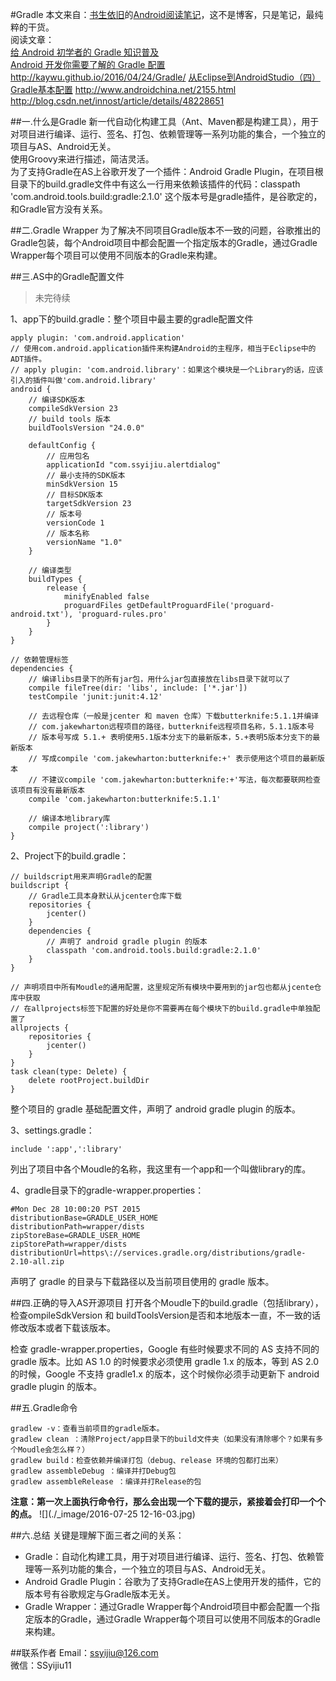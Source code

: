 #Gradle
本文来自：[书生依旧](https://github.com/ssyijiu)的[Android阅读笔记](https://github.com/ssyijiu/Android-ReadingNotes)，这不是博客，只是笔记，最纯粹的干货。     
阅读文章：   
[给 Android 初学者的 Gradle 知识普及](http://stormzhang.com/android/2016/07/02/gradle-for-android-beginners/)   
[Android 开发你需要了解的 Gradle 配置](http://stormzhang.com/android/2016/07/15/android-gradle-config/)
http://kaywu.github.io/2016/04/24/Gradle/
[从Eclipse到AndroidStudio（四）Gradle基本配置](http://www.jianshu.com/p/cd8fe9b16369)
http://www.androidchina.net/2155.html   
http://blog.csdn.net/innost/article/details/48228651

##一.什么是Gradle
新一代自动化构建工具（Ant、Maven都是构建工具），用于对项目进行编译、运行、签名、打包、依赖管理等一系列功能的集合，一个独立的项目与AS、Android无关。    
使用Groovy来进行描述，简洁灵活。     
为了支持Gradle在AS上谷歌开发了一个插件：Android Gradle Plugin，在项目根目录下的build.gradle文件中有这么一行用来依赖该插件的代码：classpath 'com.android.tools.build:gradle:2.1.0' 这个版本号是gradle插件，是谷歌定的，和Gradle官方没有关系。 

##二.Gradle Wrapper
为了解决不同项目Gradle版本不一致的问题，谷歌推出的Gradle包装，每个Android项目中都会配置一个指定版本的Gradle，通过Gradle Wrapper每个项目可以使用不同版本的Gradle来构建。

##三.AS中的Gradle配置文件
> 未完待续 

1、app下的build.gradle：整个项目中最主要的gradle配置文件
```
apply plugin: 'com.android.application'
// 使用com.android.application插件来构建Android的主程序，相当于Eclipse中的ADT插件。
// apply plugin: 'com.android.library'：如果这个模块是一个Library的话，应该引入的插件叫做'com.android.library'
android {
    // 编译SDK版本
    compileSdkVersion 23   
    // build tools 版本
    buildToolsVersion "24.0.0"

    defaultConfig {
        // 应用包名
        applicationId "com.ssyijiu.alertdialog"
        // 最小支持的SDK版本
        minSdkVersion 15
        // 目标SDK版本
        targetSdkVersion 23
        // 版本号
        versionCode 1
        // 版本名称
        versionName "1.0"
    }

    // 编译类型    
    buildTypes {
        release {
            minifyEnabled false
            proguardFiles getDefaultProguardFile('proguard-android.txt'), 'proguard-rules.pro'
        }
    }
}

// 依赖管理标签
dependencies {
    // 编译libs目录下的所有jar包，用什么jar包直接放在libs目录下就可以了
    compile fileTree(dir: 'libs', include: ['*.jar'])
    testCompile 'junit:junit:4.12'
    
    // 去远程仓库（一般是jcenter 和 maven 仓库）下载butterknife:5.1.1并编译
    // com.jakewharton远程项目的路径，butterknife远程项目名称，5.1.1版本号
    // 版本号写成 5.1.+ 表明使用5.1版本分支下的最新版本，5.+表明5版本分支下的最新版本
    // 写成compile 'com.jakewharton:butterknife:+' 表示使用这个项目的最新版本
    // 不建议compile 'com.jakewharton:butterknife:+'写法，每次都要联网检查该项目有没有最新版本
    compile 'com.jakewharton:butterknife:5.1.1'
    
    // 编译本地library库
    compile project(':library')
}
```
2、Project下的build.gradle： 
```
// buildscript用来声明Gradle的配置
buildscript {
    // Gradle工具本身默认从jcenter仓库下载
    repositories {
        jcenter()
    }
    dependencies {
        // 声明了 android gradle plugin 的版本
        classpath 'com.android.tools.build:gradle:2.1.0'
    }
}

// 声明项目中所有Moudle的通用配置，这里规定所有模块中要用到的jar包也都从jcente仓库中获取 
// 在allprojects标签下配置的好处是你不需要再在每个模块下的build.gradle中单独配置了
allprojects {
    repositories {
        jcenter()
    }
}
task clean(type: Delete) {
    delete rootProject.buildDir
}
```
整个项目的 gradle 基础配置文件，声明了 android gradle plugin 的版本。

3、settings.gradle： 
```
include ':app',':library'
```
列出了项目中各个Moudle的名称，我这里有一个app和一个叫做library的库。  

4、gradle目录下的gradle-wrapper.properties：  
```
#Mon Dec 28 10:00:20 PST 2015
distributionBase=GRADLE_USER_HOME
distributionPath=wrapper/dists
zipStoreBase=GRADLE_USER_HOME
zipStorePath=wrapper/dists
distributionUrl=https\://services.gradle.org/distributions/gradle-2.10-all.zip
```
声明了 gradle 的目录与下载路径以及当前项目使用的 gradle 版本。

##四.正确的导入AS开源项目
打开各个Moudle下的build.gradle（包括library），检查ompileSdkVersion 和 buildToolsVersion是否和本地版本一直，不一致的话修改版本或者下载该版本。 

检查 gradle-wrapper.properties，Google 有些时候要求不同的 AS 支持不同的 gradle 版本。比如 AS 1.0 的时候要求必须使用 gradle 1.x 的版本，等到 AS 2.0 的时候，Google 不支持 gradle1.x 的版本，这个时候你必须手动更新下 android gradle plugin 的版本。

##五.Gradle命令
```
gradlew -v：查看当前项目的gradle版本。 
gradlew clean ：清除Project/app目录下的build文件夹（如果没有清除哪个？如果有多个Moudle会怎么样？） 
gradlew build：检查依赖并编译打包（debug、release 环境的包都打出来） 
gradlew assembleDebug ：编译并打Debug包 
gradlew assembleRelease ：编译并打Release的包 
```
**注意：第一次上面执行命令行，那么会出现一个下载的提示，紧接着会打印一个个的点。** 
    ![](./_image/2016-07-25 12-16-03.jpg) 

##六.总结
关键是理解下面三者之间的关系：
- Gradle：自动化构建工具，用于对项目进行编译、运行、签名、打包、依赖管理等一系列功能的集合，一个独立的项目与AS、Android无关。
- Android Gradle Plugin：谷歌为了支持Gradle在AS上使用开发的插件，它的版本号有谷歌规定与Gradle版本无关。
- Gradle Wrapper：通过Gradle Wrapper每个Android项目中都会配置一个指定版本的Gradle，通过Gradle Wrapper每个项目可以使用不同版本的Gradle来构建。

##联系作者
Email：ssyijiu@126.com   
微信：SSyijiu11


